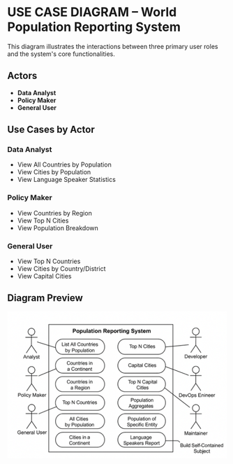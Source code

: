 # USE CASE DIAGRAM – World Population Reporting System

This diagram illustrates the interactions between three primary user roles and the system's core functionalities.

## Actors
- **Data Analyst**
- **Policy Maker**
- **General User**

## Use Cases by Actor

### Data Analyst
- View All Countries by Population
- View Cities by Population
- View Language Speaker Statistics

### Policy Maker
- View Countries by Region
- View Top N Cities
- View Population Breakdown

### General User
- View Top N Countries
- View Cities by Country/District
- View Capital Cities

## Diagram Preview

![Use Case Diagram](use-case-diagram.png)
